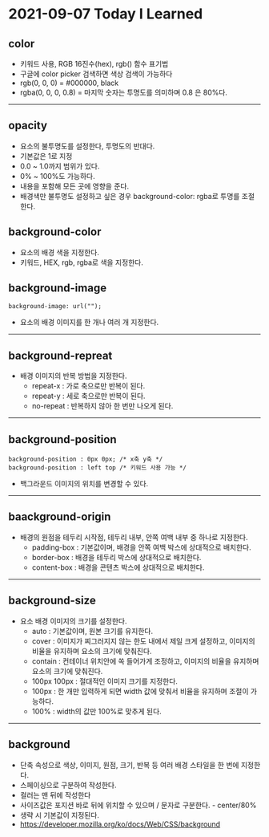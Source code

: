 # 2021-09-07 Today I Learned

## color
* 키워드 사용, RGB 16진수(hex), rgb() 함수 표기법 
* 구글에 color picker 검색하면 색상 검색이 가능하다
* rgb(0, 0, 0) = #000000, black
* rgba(0, 0, 0, 0.8) = 마지막 숫자는 투명도를 의미하며 0.8 은 80%다.
***

## opacity
* 요소의 불투명도를 설정한다, 투명도의 반대다.
* 기본값은 1로 지정
* 0.0 ~ 1.0까지 범위가 있다.
* 0% ~ 100%도 가능하다.
* 내용을 포함해 모든 곳에 영향을 준다.
* 배경색만 불투명도 설정하고 싶은 경우 background-color: rgba로 투명를 조절한다.

## background-color
* 요소의 배경 색을 지정한다.
* 키워드, HEX, rgb, rgba로 색을 지정한다.

## background-image
~~~
background-image: url("");
~~~
* 요소의 배경 이미지를 한 개나 여러 개 지정한다.
***

## background-repreat
* 배경 이미지의 반복 방법을 지정한다.
	- repeat-x : 가로 축으로만 반복이 된다.
	- repeat-y : 세로 축으로만 반복이 된다.
	- no-repeat : 반복하지 않아 한 번만 나오게 된다.
***

## background-position
~~~
background-position : 0px 0px; /* x축 y축 */
background-position : left top /* 키워드 사용 가능 */
~~~
*  백그라운드 이미지의 위치를 변경할 수 있다.
***

## baackground-origin
* 배경의 원점을 테두리 시작점, 테두리 내부, 안쪽 여백 내부 중 하나로 지정한다.
	- padding-box : 기본값이며, 배경을 안쪽 여백 박스에 상대적으로 배치한다.
	- border-box : 배경을 테두리 박스에 상대적으로 배치한다.
	- content-box : 배경을 콘텐츠 박스에 상대적으로 배치한다.
***

## background-size
* 요소 배경 이미지의 크기를 설정한다.
	- auto : 기본값이며, 원본 크기를 유지한다.
	- cover : 이미지가 찌그러지지 않는 한도 내에서 제일 크게 설정하고, 이미지의 비율을 유지하며 요소의 크기에 맞춰진다.
	- contain : 컨테이너 위치안에 쏙 들어가게 조정하고, 이미지의 비율을 유지하며 요소의 크기에 맞춰진다.
	- 100px 100px : 절대적인 이미지 크기를 지정한다.
	- 100px : 한 개만 입력하게 되면 width 값에 맞춰서 비율을 유지하며 조절이 가능하다.
	- 100% : width의 값만 100%로 맞추게 된다.
***

## background
* 단축 속성으로 색상, 이미지, 원점, 크기, 반복 등 여러 배경 스타일을 한 번에 지정한다.
* 스페이싱으로 구분하여 작성한다.
* 컬러는 맨 뒤에 작성한다
* 사이즈값은 포지션 바로 뒤에 위치할 수 있으며 / 문자로 구분한다. - center/80%
* 생략 시 기본값이 지정된다.
* https://developer.mozilla.org/ko/docs/Web/CSS/background
